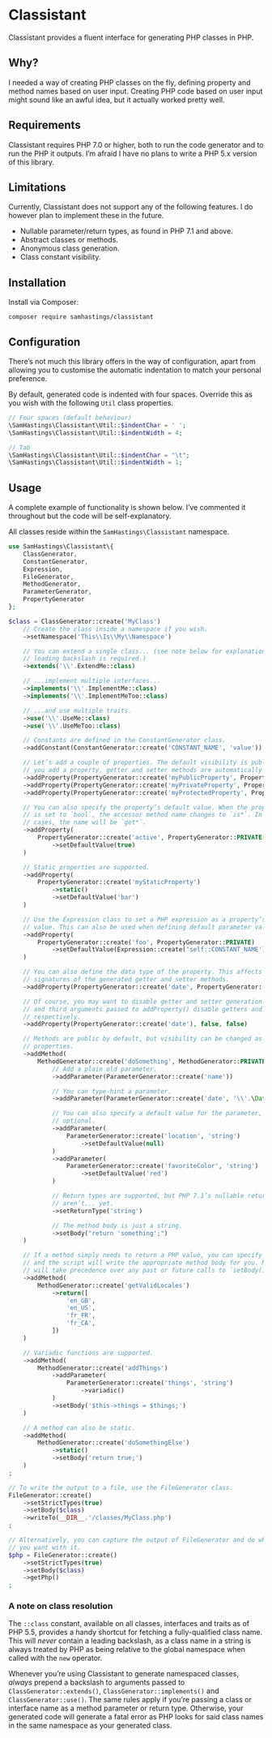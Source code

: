 # Classistant

Classistant provides a fluent interface for generating PHP classes in PHP.

## Why?

I needed a way of creating PHP classes on the fly, defining property and method names based on user input. Creating PHP code based on user input might sound like an awful idea, but it actually worked pretty well.

## Requirements

Classistant requires PHP 7.0 or higher, both to run the code generator and to run the PHP it outputs. I’m afraid I have no plans to write a PHP 5.x version of this library.

## Limitations

Currently, Classistant does not support any of the following features. I do however plan to implement these in the future.

- Nullable parameter/return types, as found in PHP 7.1 and above.
- Abstract classes or methods.
- Anonymous class generation.
- Class constant visibility.

## Installation

Install via Composer:

```
composer require samhastings/classistant
```

## Configuration

There’s not much this library offers in the way of configuration, apart from allowing you to customise the automatic indentation to match your personal preference.

By default, generated code is indented with four spaces. Override this as you wish with the following `Util` class properties.

```php
// Four spaces (default behaviour)
\SamHastings\Classistant\Util::$indentChar = ' ';
\SamHastings\Classistant\Util::$indentWidth = 4;

// Tab
\SamHastings\Classistant\Util::$indentChar = "\t";
\SamHastings\Classistant\Util::$indentWidth = 1;
```

## Usage

A complete example of functionality is shown below. I’ve commented it throughout but the code will be self-explanatory.

All classes reside within the `SamHastings\Classistant` namespace.

```php
use SamHastings\Classistant\{
    ClassGenerator,
    ConstantGenerator,
    Expression,
    FileGenerator,
    MethodGenerator,
    ParameterGenerator,
    PropertyGenerator
};

$class = ClassGenerator::create('MyClass')
    // Create the class inside a namespace if you wish.
    ->setNamespace('This\\Is\\My\\Namespace')

    // You can extend a single class... (see note below for explanation of why the
    // leading backslash is required.)
    ->extends('\\'.ExtendMe::class)

    // ...implement multiple interfaces...
    ->implements('\\'.ImplementMe::class)
    ->implements('\\'.ImplementMeToo::class)

    // ...and use multiple traits.
    ->use('\\'.UseMe::class)
    ->use('\\'.UseMeToo::class)

    // Constants are defined in the ConstantGenerator class.
    ->addConstant(ConstantGenerator::create('CONSTANT_NAME', 'value'))

    // Let’s add a couple of properties. The default visibility is public. When
    // you add a property, getter and setter methods are automatically generated.
    ->addProperty(PropertyGenerator::create('myPublicProperty', PropertyGenerator::PUBLIC))
    ->addProperty(PropertyGenerator::create('myPrivateProperty', PropertyGenerator::PRIVATE))
    ->addProperty(PropertyGenerator::create('myProtectedProperty', PropertyGenerator::PROTECTED))

    // You can also specify the property’s default value. When the property’s type
    // is set to `bool`, the accessor method name changes to `is*`. In all other
    // cases, the name will be `get*`.
    ->addProperty(
        PropertyGenerator::create('active', PropertyGenerator::PRIVATE, 'bool')
            ->setDefaultValue(true)
    )

    // Static properties are supported.
    ->addProperty(
        PropertyGenerator::create('myStaticProperty')
            ->static()
            ->setDefaultValue('bar')
    )

    // Use the Expression class to set a PHP expression as a property’s default
    // value. This can also be used when defining default parameter values.
    ->addProperty(
        PropertyGenerator::create('foo', PropertyGenerator::PRIVATE)
            ->setDefaultValue(Expression::create('self::CONSTANT_NAME'))
    )

    // You can also define the data type of the property. This affects the method
    // signatures of the generated getter and setter methods.
    ->addProperty(PropertyGenerator::create('date', PropertyGenerator::PRIVATE, '\\'.\DateTime::class))

    // Of course, you may want to disable getter and setter generation. The second
    // and third arguments passed to addProperty() disable getters and setters,
    // respectively.
    ->addProperty(PropertyGenerator::create('date'), false, false)

    // Methods are public by default, but visibility can be changed as with
    // properties.
    ->addMethod(
        MethodGenerator::create('doSomething', MethodGenerator::PRIVATE)
            // Add a plain old parameter.
            ->addParameter(ParameterGenerator::create('name'))

            // You can type-hint a parameter.
            ->addParameter(ParameterGenerator::create('date', '\\'.\DateTime::class))

            // You can also specify a default value for the parameter, making it
            // optional.
            ->addParameter(
                ParameterGenerator::create('location', 'string')
                    ->setDefaultValue(null)
            )
            ->addParameter(
                ParameterGenerator::create('favoriteColor', 'string')
                    ->setDefaultValue('red')
            )

            // Return types are supported, but PHP 7.1’s nullable return types
            // aren’t... yet.
            ->setReturnType('string')

            // The method body is just a string.
            ->setBody("return 'something';")
    )

    // If a method simply needs to return a PHP value, you can specify the value
    // and the script will write the appropriate method body for you. Note, this
    // will take precedence over any past or future calls to `setBody()`.
    ->addMethod(
        MethodGenerator::create('getValidLocales')
            ->return([
                'en_GB',
                'en_US',
                'fr_FR',
                'fr_CA',
            ])
    )

    // Variadic functions are supported.
    ->addMethod(
        MethodGenerator::create('addThings')
            ->addParameter(
                ParameterGenerator::create('things', 'string')
                    ->variadic()
            )
            ->setBody('$this->things = $things;')
    )

    // A method can also be static.
    ->addMethod(
        MethodGenerator::create('doSomethingElse')
            ->static()
            ->setBody('return true;')
    )
;

// To write the output to a file, use the FileGenerator class.
FileGenerator::create()
    ->setStrictTypes(true)
    ->setBody($class)
    ->writeTo(__DIR__.'/classes/MyClass.php')
;

// Alternatively, you can capture the output of FileGenerator and do whatever
// you want with it.
$php = FileGenerator::create()
    ->setStrictTypes(true)
    ->setBody($class)
    ->getPhp()
;
```

### A note on class resolution

The `::class` constant, available on all classes, interfaces and traits as of PHP 5.5, provides a handy shortcut for fetching a fully-qualified class name. This will *never* contain a leading backslash, as a class name in a string is always treated by PHP as being relative to the global namespace when called with the `new` operator.

Whenever you’re using Classistant to generate namespaced classes, *always* prepend a backslash to arguments passed to `ClassGenerator::extends()`, `ClassGenerator::implements()` and `ClassGenerator::use()`. The same rules apply if you’re passing a class or interface name as a method parameter or return type. Otherwise, your generated code will generate a fatal error as PHP looks for said class names in the same namespace as your generated class.
